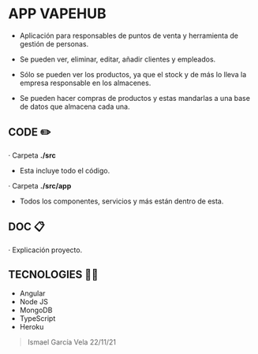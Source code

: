 # APP VAPEHUB

- Aplicación para responsables de puntos de venta y herramienta de gestión de personas. 

- Se pueden ver, eliminar, editar, añadir clientes y empleados.

- Sólo se pueden ver los productos, ya que el stock y de más lo lleva la empresa responsable en los almacenes.

- Se pueden hacer compras de productos y estas mandarlas a una base de datos que almacena cada una.

## CODE ✏️

· Carpeta **./src**

- Esta incluye todo el código. 

· Carpeta **./src/app**

- Todos los componentes, servicios y más están dentro de esta.

## DOC 📋

· Explicación proyecto.

## TECNOLOGIES 👨‍💻

- Angular
- Node JS
- MongoDB
- TypeScript
- Heroku

> Ismael García Vela 22/11/21
